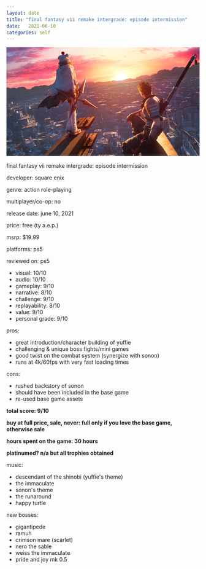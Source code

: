 ```yaml
---
layout: date
title: "final fantasy vii remake intergrade: episode intermission"
date:   2021-06-10
categories: self
---
```


![mos](/assets/img/ff7ri.jpg)

final fantasy vii remake intergrade: episode intermission

developer: square enix

genre: action role-playing

multiplayer/co-op: no

release date: june 10, 2021

price: free (ty a.e.p.)

msrp: $19.99

platforms: ps5

reviewed on: ps5

- visual: 10/10
- audio: 10/10
- gameplay: 9/10
- narrative: 8/10
- challenge: 9/10
- replayability: 8/10
- value: 9/10
- personal grade: 9/10

pros:
- great introduction/character building of yuffie
- challenging & unique boss fights/mini games
- good twist on the combat system (synergize with sonon)
- runs at 4k/60fps with very fast loading times

cons:
- rushed backstory of sonon
- should have been included in the base game
- re-used base game assets


**total score: 9/10**

**buy at full price, sale, never: full only if you love the base game, otherwise sale**

**hours spent on the game: 30 hours**

**platinumed? n/a but all trophies obtained**

music: 
- descendant of the shinobi (yuffie's theme)
- the immaculate
- sonon's theme
- the runaround 
- happy turtle

new bosses:
- gigantipede
- ramuh
- crimson mare (scarlet)
- nero the sable
- weiss the immaculate
- pride and joy mk 0.5